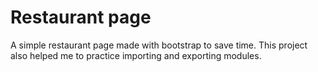 # Restaurant page

A simple restaurant page made with bootstrap to save time. This project also helped me to practice importing and
exporting modules.
